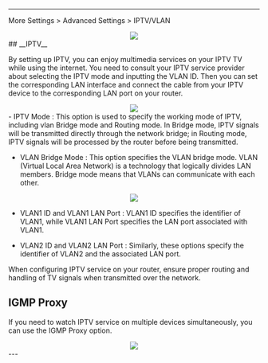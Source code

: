
---

More Settings > Advanced Settings > IPTV/VLAN
<div style="text-align: center;">
    <img class="boxshadow" src="/images/iptvadd.png">
</div>
## __IPTV__
<p class="text">
By setting up IPTV, you can enjoy multimedia services on your IPTV TV while using the internet. You need to consult your IPTV service provider about selecting the IPTV mode and inputting the VLAN ID. Then you can set the corresponding LAN interface and connect the cable from your IPTV device to the corresponding LAN port on your router.
</p>
<div style="text-align: center;">
    <img class="boxshadow" src="/images/iptv01.png">
</div>
- IPTV Mode : This option is used to specify the working mode of IPTV, including vlan Bridge mode and Routing mode. In Bridge mode, IPTV signals will be transmitted directly through the network bridge; in Routing mode, IPTV signals will be processed by the router before being transmitted.

- VLAN Bridge Mode : This option specifies the VLAN bridge mode. VLAN (Virtual Local Area Network) is a technology that logically divides LAN members. Bridge mode means that VLANs can communicate with each other.

<div style="text-align: center;">
    <img class="boxshadow" src="/images/iptv03.png">
</div>

- VLAN1 ID and VLAN1 LAN Port : VLAN1 ID specifies the identifier of VLAN1, while VLAN1 LAN Port specifies the LAN port associated with VLAN1.

- VLAN2 ID and VLAN2 LAN Port : Similarly, these options specify the identifier of VLAN2 and the associated LAN port.
<p class="text">
When configuring IPTV service on your router, ensure proper routing and handling of TV signals when transmitted over the network.
</p>

## __IGMP Proxy__
<p class="text">
If you need to watch IPTV service on multiple devices simultaneously, you can use the IGMP Proxy option.
</p>
<div style="text-align: center;">
    <img class="boxshadow" src="/images/iptv02.png">
</div>
---